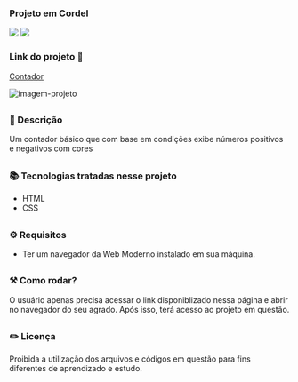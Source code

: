 ### Projeto em Cordel 

<div style="display: inline_block">

<img src="https://img.shields.io/badge/html5-%23E34F26.svg?style=for-the-badge&logo=html5&logoColor=white" />
<img src="https://img.shields.io/badge/css3-%231572B6.svg?style=for-the-badge&logo=css3&logoColor=white" />

### Link do projeto 🔗 

<a href="https://26tassiofernandes.github.io/Contador/contador.html" rel="external">Contador</a>

<img src="" alt="imagem-projeto">

</div>

##

### 📜 Descrição

Um contador básico que com base em condições exibe números positivos e negativos com cores

##

### 📚 Tecnologias tratadas nesse projeto

- HTML
- CSS

##

### ⚙ Requisitos

- Ter um navegador da Web Moderno instalado em sua máquina.

##

### ⚒️ Como rodar?

O usuário apenas precisa acessar o link disponiblizado nessa página e abrir no navegador do seu agrado. Após isso, terá acesso ao projeto em questão.

##

### ✏️ Licença

Proibida a utilização dos arquivos e códigos em questão para fins diferentes de aprendizado e estudo.

##

